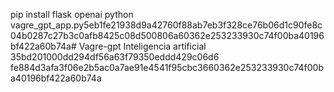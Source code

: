 pip install flask openai
python vagre_gpt_app.py5eb1fe21938d9a42760f88ab7eb3f328ce76b06d1c90fe8c04b0287c27b3c0afb8425c08d500806a60362e253233930c74f00ba40196bf422a60b74a# Vagre-gpt
Inteligencia artificial 
35bd201000dd294df56a63f79350eddd429c06d6
fe884d3afa3f06e2b5ac0a7ae91e4541f95cbc3660362e253233930c74f00ba40196bf422a60b74a
